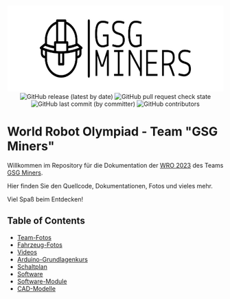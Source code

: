 <div align = "center">
  <img src = ".other/image.png" alt = "Logo von GSG-Miners" width = "600" height = "200">
</div>

<div align = "center">
    <img alt="GitHub release (latest by date)" src="https://img.shields.io/github/v/release/GSGMiners/WRO2023-Team-GSGMiners?style=plastic">
    <img alt="GitHub pull request check state" src="https://img.shields.io/github/status/s/pulls/GSGMiners/WRO2023-Team-GSGMiners/1?style=plastic">
    <img alt="GitHub last commit (by committer)" src="https://img.shields.io/github/last-commit/GSGMiners/WRO2023-Team-GSGMiners?style=plastic">
    <img alt="GitHub contributors" src="https://img.shields.io/github/contributors/GSGMiners/WRO2023-Team-GSGMiners?style=plastic">
</div>

# World Robot Olympiad - Team "GSG Miners"

Willkommen im Repository für die Dokumentation der [WRO 2023](https://www.worldrobotolympiad.de/) des Teams [GSG Miners](https://github.com/GSGMiners).

Hier finden Sie den Quellcode, Dokumentationen, Fotos und vieles mehr.

Viel Spaß beim Entdecken!
</p>

## Table of Contents
- [Team-Fotos](/01%20Team-Fotos/)
- [Fahrzeug-Fotos](/02%20Fahrzeug-Fotos/)
- [Videos](/03%20Video/)
- [Arduino-Grundlagenkurs](/04%20Arduino-Grundlagenkurs/)
- [Schaltplan](/05%20Schaltplan/)
- [Software](/06%20Software/)
- [Software-Module](/07%20Software-Module/)
- [CAD-Modelle](/08%20CAD-Modelle/)
